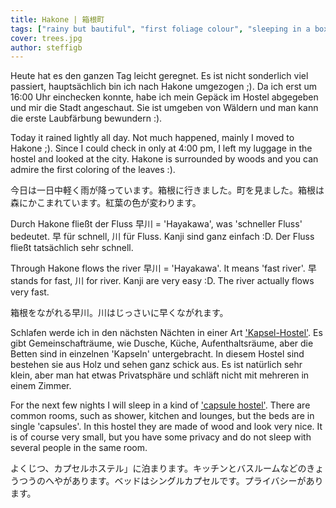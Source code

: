 ```yaml
---
title: Hakone | 箱根町
tags: ["rainy but bautiful", "first foliage colour", "sleeping in a box"]
cover: trees.jpg
author: steffigb
---
```


<re-img src="trees.jpg" title="First foliage colour"></re-img>

Heute hat es den ganzen Tag leicht geregnet. Es ist nicht sonderlich viel passiert, hauptsächlich bin ich nach Hakone umgezogen ;). Da ich erst um 16:00 Uhr einchecken konnte, habe ich mein Gepäck im Hostel abgegeben und mir die Stadt angeschaut. Sie ist umgeben von Wäldern und man kann die erste Laubfärbung bewundern :). 

Today it rained lightly all day. Not much happened, mainly I moved to Hakone ;). Since I could check in only at 4:00 pm, I left my luggage in the hostel and looked at the city. Hakone is surrounded by woods and you can admire the first coloring of the leaves :).

今日は一日中軽く雨が降っています。箱根に行きました。町を見ました。箱根は森にかこまれています。紅葉の色が変わります。

<re-img src="kawa.jpg" title="Hayakawa | 早川"></re-img>

Durch Hakone fließt der Fluss 早川 = 'Hayakawa', was 'schneller Fluss' bedeutet. 早 für schnell,
川 für Fluss. Kanji sind ganz einfach :D. Der Fluss fließt tatsächlich sehr schnell.

Through Hakone flows the river 早川 = 'Hayakawa'. It means 'fast river'. 早 stands for fast,
川 for river. Kanji are very easy :D. The river actually flows very fast.

箱根をながれる早川。川はじっさいに早くながれます。

<re-img src="beds.jpg" title="Sleeping in a box"></re-img>

Schlafen werde ich in den nächsten Nächten in einer Art <a href="https://www.guesthouseazito.com/de-de/rooms/capsule-room-with-double-bed-annex" target="_blank" rel="noopener noreferrer">'Kapsel-Hostel'</a>. Es gibt Gemeinschafträume, wie Dusche, Küche, Aufenthaltsräume, aber die Betten sind in einzelnen 'Kapseln' untergebracht. In diesem Hostel sind bestehen sie aus Holz und sehen ganz schick aus. Es ist natürlich sehr klein, aber man hat etwas Privatsphäre und schläft nicht mit mehreren in einem Zimmer. 

For the next few nights I will sleep in a kind of <a href="https://www.guesthouseazito.com/de-de/rooms/capsule-room-with-double-bed-annex" target="_blank" rel="noopener noreferrer">'capsule hostel'</a>. There are common rooms, such as shower, kitchen and lounges, but the beds are in single 'capsules'. In this hostel they are made of wood and look very nice. It is of course very small, but you have some privacy and do not sleep with several people in the same room.

よくじつ、カプセルホステル」に泊まります。キッチンとバスルームなどのきょうつうのへやがあります。ベッドはシングルカプセルです。プライバシーがあります。






